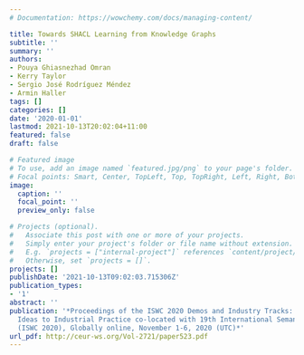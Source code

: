 ```yaml
---
# Documentation: https://wowchemy.com/docs/managing-content/

title: Towards SHACL Learning from Knowledge Graphs
subtitle: ''
summary: ''
authors:
- Pouya Ghiasnezhad Omran
- Kerry Taylor
- Sergio José Rodríguez Méndez
- Armin Haller
tags: []
categories: []
date: '2020-01-01'
lastmod: 2021-10-13T20:02:04+11:00
featured: false
draft: false

# Featured image
# To use, add an image named `featured.jpg/png` to your page's folder.
# Focal points: Smart, Center, TopLeft, Top, TopRight, Left, Right, BottomLeft, Bottom, BottomRight.
image:
  caption: ''
  focal_point: ''
  preview_only: false

# Projects (optional).
#   Associate this post with one or more of your projects.
#   Simply enter your project's folder or file name without extension.
#   E.g. `projects = ["internal-project"]` references `content/project/deep-learning/index.md`.
#   Otherwise, set `projects = []`.
projects: []
publishDate: '2021-10-13T09:02:03.715306Z'
publication_types:
- '1'
abstract: ''
publication: '*Proceedings of the ISWC 2020 Demos and Industry Tracks: From Novel
  Ideas to Industrial Practice co-located with 19th International Semantic Web Conference
  (ISWC 2020), Globally online, November 1-6, 2020 (UTC)*'
url_pdf: http://ceur-ws.org/Vol-2721/paper523.pdf
---
```

